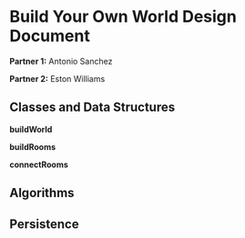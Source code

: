 # Build Your Own World Design Document

**Partner 1:**
Antonio Sanchez

**Partner 2:**
Eston Williams

## Classes and Data Structures
**buildWorld**

**buildRooms**

**connectRooms**

## Algorithms

## Persistence
